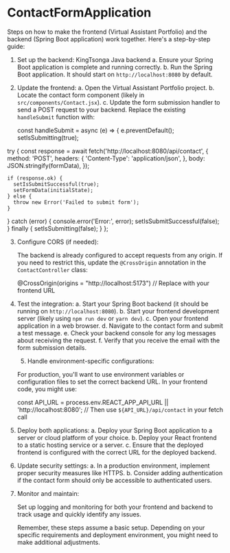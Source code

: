 # ContactFormApplication

Steps on how to make the frontend (Virtual Assistant Portfolio) and the backend (Spring Boot application) work together. 
Here's a step-by-step guide:

1. Set up the backend: KingTsonga Java backend
    a. Ensure your Spring Boot application is complete and running correctly.
    b. Run the Spring Boot application. It should start on `http://localhost:8080` by default.
   
2. Update the frontend:
    a. Open the Virtual Assistant Portfolio project.
    b. Locate the contact form component (likely in `src/components/Contact.jsx`).
    c. Update the form submission handler to send a POST request to your backend. Replace the existing `handleSubmit` function with:

   const handleSubmit = async (e) => {
  e.preventDefault();
  setIsSubmitting(true);

  try {
    const response = await fetch('http://localhost:8080/api/contact', {
      method: 'POST',
      headers: {
        'Content-Type': 'application/json',
      },
      body: JSON.stringify(formData),
    });

    if (response.ok) {
      setIsSubmitSuccessful(true);
      setFormData(initialState);
    } else {
      throw new Error('Failed to submit form');
    }
  } catch (error) {
    console.error('Error:', error);
    setIsSubmitSuccessful(false);
  } finally {
    setIsSubmitting(false);
  }
};


3. Configure CORS (if needed):
   
   The backend is already configured to accept requests from any origin.
   If you need to restrict this, update the `@CrossOrigin` annotation in the `ContactController` class:
   
   @CrossOrigin(origins = "http://localhost:5173") // Replace with your frontend URL

   
4. Test the integration:
   a. Start your Spring Boot backend (it should be running on `http://localhost:8080`).
   b. Start your frontend development server (likely using `npm run dev` or `yarn dev`).
   c. Open your frontend application in a web browser.
   d. Navigate to the contact form and submit a test message.
   e. Check your backend console for any log messages about receiving the request.
   f. Verify that you receive the email with the form submission details.


   5. Handle environment-specific configurations:
      
   For production, you'll want to use environment variables or configuration files to set the correct backend URL.
   In your frontend code, you might use:
   
   const API_URL = process.env.REACT_APP_API_URL || 'http://localhost:8080';
// Then use `${API_URL}/api/contact` in your fetch call


6. Deploy both applications:
   a. Deploy your Spring Boot application to a server or cloud platform of your choice.
   b. Deploy your React frontend to a static hosting service or a server.
   c. Ensure that the deployed frontend is configured with the correct URL for the deployed backend.
   
7. Update security settings:
   a. In a production environment, implement proper security measures like HTTPS.
   b. Consider adding authentication if the contact form should only be accessible to authenticated users.
   
8. Monitor and maintain:
   
   Set up logging and monitoring for both your frontend and backend to track usage and quickly identify any issues.
   
   Remember, these steps assume a basic setup. 
   Depending on your specific requirements and deployment environment, you might need to make additional adjustments.
   
